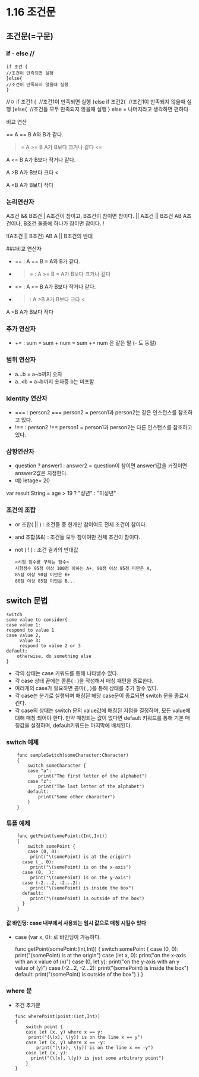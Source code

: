 # 1.16 조건문

## 조건문(=구문)
### if - else // 
	if 조건 {
	//조건이 만족되면 실행
	}else{
	//조건이 만족되지 않을때 실행
	}	

//ㅇ
	if 조건1 { 	//조건1이 만족되면 실행 
	}else if 조건2{ 	//조건1이 만족되지 않을때 실행 
}else{ 	//조건들 모두 만족되지 않을때 실행 
} 
else = 나머지라고 생각하면 편하다

비교 연산

== A == B
A와 B가 같다.
>=
 A >= B
A가 B보다 크거나 같다<=
 A <= B
A가 B보다 작거나 같다.
>
 A >B
A가 B보다 크다<
 A <B
A가 B보다 작다

### 논리연산자
 A조건 && B조건 | A조건이 참이고, B조건이 참이면 참이다.||
 A조건 || B조건
    AB
A조건이나, B조건 둘중에 하나가 참이면 참이다.!
 !(A조건 || B조건)
   AB
A || B조건의 반대


###비교 연산자
  - == : A == B  = A와 B가 같다.
  - >= : A >= B = A가 B보다 크거나 같다  - <= : A <= B A가 B보다 작거나 같다.
  - > : A >B
A가 B보다 크다<
 A <B
A가 B보다 작다

### 추가 연산자
  - += : sum = sum + num 
= sum += num 은 같은 말
(- 도 동일)

### 범위 연산자
  - a...b = a~b까지 숫자
  - a..<b = a~b까지 숫자중 b는 미포함

### Identity 연산자
  - === : person2 === person2 = person1과 person2는 같은 인스턴스를 참조하고 있다.
  - !== : person2 !== person1 = person1과 person2는 다른 인스턴스를 참조하고 있다.

### 삼항연산자
  - question ? answer1 : answer2 = question이 참이면 answer1값을   거짓이면 answer2값은 지정한다.
  - 예) letage= 20 
  
  var result:String = age > 19 ? "성년" : "미성년"


### 조건의 조합
  - or 조합( || ) : 조건들 중 한개만 참이여도 전체 조건이 참이다.
  - and 조합(&&) : 조건들 모두 참이여만 전체 조건이 참이다.
  - not ( ! ) : 조건 결과의 반대값
  
		<시험 점수를 구하는 함수>
		시험점수 95점 이상 100점 이하는 A+, 90점 이상 95점 미만은 A,
		85점 이상 90점 미만은 B+
		80점 이상 85점 미만은 B...
	
## switch 문법
	switch	some value to consider{ 	case value 1: 	respond to value 1 	case value 2, 		 value 3: 		 respond to value 2 or 3 	default:  
		otherwise, do something else 
	}
  - 각의 상태는 case 키워드를 통해 나타낼수 있다.
  - 각 case 상태 끝에는 콜론( : )을 작성해서 매칭 패턴을 종료한다.
  - 여러개의 case가 필요하면 콤마( , )를 통해 상태를 추가 할수 있다.
  - 각 case는 분기로 실행되며 매칭된 해당 case문이 종료되면 switch 문을 종료시킨다.
  - 각 case의 상태는 switch 문의 value값에 매칭된 지점을 결정하며, 모든 value에 대해 매칭 되어야 한다. 만약 매칭되는 값이 없다면 default 키워드를 통해 기본 매칭값을 설정하며, default키워드는 마지막에 배치된다.
	
### switch 예제

		func sampleSwitch(someCharacter:Character)
		{
    		switch someCharacter {
    		case "a":
        		print("The first letter of the alphabet")
    		case "z":
        		print("The last letter of the alphabet")
    		default:
        		print("Some other character")
		    }
		}
		
### 튜플 예제

		func getPoint(somePoint:(Int,Int))
		{
  			switch somePoint {
			case (0, 0):
             print("\(somePoint) is at the origin")
          case (_, 0):
             print("\(somePoint) is on the x-axis")
          case (0, _):
             print("\(somePoint) is on the y-axis")
          case (-2...2, -2...2):
             print("\(somePoint) is inside the box")
          default:
             print("\(somePoint) is outside of the box")
          }
		}
 
 
#### 값 바인딩: case 내부에서 사용되는 임시 값으로 매칭 시킬수 있다
   - case (var x, 0): 로 바인딩이 가능하다.
   
		func getPoint(somePoint:(Int,Int))
		{
           switch somePoint {
           case (0, 0):
               print("\(somePoint) is at the origin")
           case (let x, 0):
               print("on the x-axis with an x value of \(x)")
           case (0, let y):
               print("on the y-axis with an y value of \(y)")
           case (-2...2, -2...2):
               print("\(somePoint) is inside the box")
           default:
               print("\(somePoint) is outside of the box")
           }
		}
		
		
### where 문
  - 조건 추가문
  
  
  		func wherePoint(point:(int,Int))
		{
    		switch point {
    		case let (x, y) where x == y:
       		 print("(\(x), \(y)) is on the line x == y")
    		case let (x, y) where x == -y:
        		print("(\(x), \(y)) is on the line x == -y")
    		case let (x, y):
      		  print("(\(x), \(y)) is just some arbitrary point")
  		    }
		}
